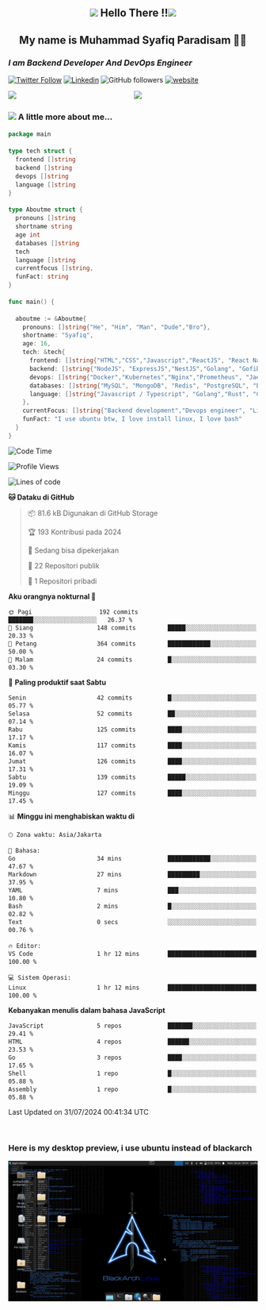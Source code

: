 <h2 align="center"><img src="https://camo.githubusercontent.com/ee9d678a838fdc800a7b1449bae75552c13bfa5afeb275eb6b315e02499c8ba0/68747470733a2f2f656d6f6a69732e736c61636b6d6f6a69732e636f6d2f656d6f6a69732f696d616765732f313533313834393433302f343234362f626c6f622d73756e676c61737365732e6769663f31353331383439343330" width="40"/>
Hello There !!<img src="https://media.giphy.com/media/12oufCB0MyZ1Go/giphy.gif" width="50"></h2>

<h2 align="center">My name is Muhammad Syafiq Paradisam 👋👋</h2>

<h3><em>I am Backend Developer And DevOps Engineer 
</em></h3>

[![Twitter Follow](https://img.shields.io/twitter/follow/misteranmol?label=Follow)](https://x.com/FikkzOutfit)
[![Linkedin](https://img.shields.io/badge/-anmol-blue?style=flat-square&logo=Linkedin&logoColor=white&link=https://www.linkedin.com/in/syafiq-paradisam/)](https://id.linkedin.com/in/syafiq-paradisam-b72749258 )
![GitHub followers](https://img.shields.io/github/followers/syafiqparadisam?label=Follower&style=social)
[![website](https://img.shields.io/badge/Website-46a2f1.svg?&style=flat-square&logo=Google-Chrome&logoColor=white&link=https://anmolsingh.me/)](https://syafiqparadisam.netlify.app)

<img align="right" src="https://external-preview.redd.it/76KI_ztaLr9QvFD3AEtHDIHksWlHp4BXjFEGYdp3ZW0.png?width=640&crop=smart&auto=webp&s=5ead39238a51263833b7684888ec8a3254455609" width="250"/>

<img src="https://dwglogo.com/wp-content/uploads/2017/08/go_speed_of_light.png" width="300"/>

### <img src="https://media.giphy.com/media/VgCDAzcKvsR6OM0uWg/giphy.gif" width="50"> A little more about me...


```go
package main

type tech struct {
  frontend []string
  backend []string
  devops []string
  language []string
}

type Aboutme struct {
  pronouns []string
  shortname string
  age int
  databases []string
  tech
  language []string
  currentfocus []string,
  funFact: string
}

func main() {

  aboutme := &Aboutme{
    pronouns: []string{"He", "Him", "Man", "Dude","Bro"},
    shortname: "Syafiq",
    age: 16,
    tech: &tech{
      frontend: []string{"HTML","CSS","Javascript","ReactJS", "React Native"},
      backend: []string{"NodeJS", "ExpressJS","NestJS","Golang", "Gofiber", "Actixweb"},
      devops: []string{"Docker","Kubernetes","Nginx","Prometheus", "Jaeger", "Grafana", "Linux"},
      databases: []string{"MySQL", "MongoDB", "Redis", "PostgreSQL", "Elastic search"},
      language: []string{"Javascript / Typescript", "Golang","Rust", "C"}
    },
    currentFocus: []string{"Backend development","Devops engineer", "Linuxer"},
    funFact: "I use ubuntu btw, I love install linux, I love bash"
  }
}

```

<!--START_SECTION:waka-->
![Code Time](http://img.shields.io/badge/Code%20Time-1%20hr%2012%20mins-blue)

![Profile Views](http://img.shields.io/badge/Profil%20dilihat-43-blue)

![Lines of code](https://img.shields.io/badge/Sejak%20Hello%20World%20aku%20telah%20menulis-793.4%20thousand%20baris%20kode-blue)

**🐱 Dataku di GitHub** 

> 📦 81.6 kB Digunakan di GitHub Storage 
 > 
> 🏆 193 Kontribusi pada 2024
 > 
> 💼 Sedang bisa dipekerjakan
 > 
> 📜 22 Repositori publik 
 > 
> 🔑 1 Repositori pribadi 
 > 
**Aku orangnya nokturnal 🦉** 

```text
🌞 Pagi                   192 commits         ███████░░░░░░░░░░░░░░░░░░   26.37 % 
🌆 Siang                  148 commits         █████░░░░░░░░░░░░░░░░░░░░   20.33 % 
🌃 Petang                 364 commits         ████████████░░░░░░░░░░░░░   50.00 % 
🌙 Malam                  24 commits          █░░░░░░░░░░░░░░░░░░░░░░░░   03.30 % 
```
📅 **Paling produktif saat Sabtu** 

```text
Senin                    42 commits          █░░░░░░░░░░░░░░░░░░░░░░░░   05.77 % 
Selasa                   52 commits          ██░░░░░░░░░░░░░░░░░░░░░░░   07.14 % 
Rabu                     125 commits         ████░░░░░░░░░░░░░░░░░░░░░   17.17 % 
Kamis                    117 commits         ████░░░░░░░░░░░░░░░░░░░░░   16.07 % 
Jumat                    126 commits         ████░░░░░░░░░░░░░░░░░░░░░   17.31 % 
Sabtu                    139 commits         █████░░░░░░░░░░░░░░░░░░░░   19.09 % 
Minggu                   127 commits         ████░░░░░░░░░░░░░░░░░░░░░   17.45 % 
```


📊 **Minggu ini menghabiskan waktu di** 

```text
🕑︎ Zona waktu: Asia/Jakarta

💬 Bahasa: 
Go                       34 mins             ████████████░░░░░░░░░░░░░   47.67 % 
Markdown                 27 mins             █████████░░░░░░░░░░░░░░░░   37.95 % 
YAML                     7 mins              ███░░░░░░░░░░░░░░░░░░░░░░   10.80 % 
Bash                     2 mins              █░░░░░░░░░░░░░░░░░░░░░░░░   02.82 % 
Text                     0 secs              ░░░░░░░░░░░░░░░░░░░░░░░░░   00.76 % 

🔥 Editor: 
VS Code                  1 hr 12 mins        █████████████████████████   100.00 % 

💻 Sistem Operasi: 
Linux                    1 hr 12 mins        █████████████████████████   100.00 % 
```

**Kebanyakan menulis dalam bahasa JavaScript** 

```text
JavaScript               5 repos             ███████░░░░░░░░░░░░░░░░░░   29.41 % 
HTML                     4 repos             ██████░░░░░░░░░░░░░░░░░░░   23.53 % 
Go                       3 repos             ████░░░░░░░░░░░░░░░░░░░░░   17.65 % 
Shell                    1 repo              █░░░░░░░░░░░░░░░░░░░░░░░░   05.88 % 
Assembly                 1 repo              █░░░░░░░░░░░░░░░░░░░░░░░░   05.88 % 
```




 Last Updated on 31/07/2024 00:41:34 UTC
<!--END_SECTION:waka-->
<br>

### Here is my desktop preview, i use ubuntu instead of blackarch
<img src="wpp.png">
